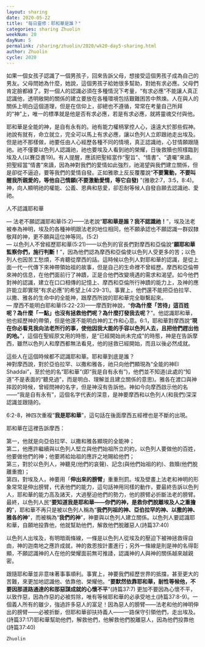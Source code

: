 ```yaml
---
layout: sharing
date: 2020-05-22
title: "每日靈修：耶和華是誰？"
categories: sharing Zhuolin
weekNum: 20
dayNum: 5
permalink: /sharing/zhuolin/2020/wk20-day5-sharing.html
author: Zhuolin
cycle: 2020
---
```


如果一個女孩子認識了一個男孩子，回來告訴父母，想接受這個男孩子成為自己的男友。父母問她為什麼，她說，這個男孩子給她很多幫助，對她有求必應。父母們肯定臉都綠了。對一個人的認識必須在多種情況下考量，“有求必應”不能讓人真正認識他，透明敞開的關係的建立要放在各種環境包括艱難困苦中熬煉。人在與人的關係上明白這個道理，但是在信仰上，卻總也不遵循，常常在考量自己所拜的“神”上，唯一的標準就是他是否有求必應，若是有求必應，就將靈魂交付與他。  

耶和華是全能的神，是自有永有的。祂有能力權柄掌控人心，遠遠大於那些假神。祂說有就有，命立就立，完全可以馬上有求必應，讓以色列人立即跟祂走出埃及。但是祂不那樣做，祂要任由人心經歷各種不同的情境，真正認識祂，心甘情願跟隨祂。祂不僅要以色列人認識祂，祂也要埃及人看到祂的榮耀，日後救贖也照樣臨到埃及人(以賽亞書19)。有人提醒，應該把聖經當作“聖旨”、“情書”、“遺囑”來讀。把聖經當“情書”來讀，因為神對我們的愛情如此強烈，祂渴望與我們建立關係，但是卻從不逼迫，要等我們的愛情自發。正如雅歌上反反覆覆說“**不要驚動，不要叫醒我所親愛的，等他自己情願(不要激動愛情，等它自發)** ”(雅歌2:7，3:5，8:4)。神，向人顯明祂的權能、公義、恩典和慈愛，卻忍耐等候人自發自願去認識祂、愛祂。  

人不認識耶和華  

— 法老不願認識耶和華(5:2)——法老說“**耶和華是誰？我不認識祂！**”，埃及法老被奉為神明，埃及的各種神明跟法老的地位相同，他不願承認也不願認識一群奴隸敬拜的神，更不願與這位神等同。(5:2)  
— 以色列人不曾經歷耶和華(5:21)——以色列的官長們對摩西和亞倫說“**願耶和華監察你們，施行判斷！**”，因為他們認為摩西和亞倫使以色列人受更多的苦；以色列人也因苦工愁煩，不肯聽從摩西的話。這時候以色列人對耶和華的認識，是從上面一代一代傳下來神帶領始祖的故事，但是自己的生命裡不曾經歷。摩西和亞倫帶來神的信息，在他們面前行了神蹟，正是合他們改變境遇的需求和渴望。如今他們對神的認識，建立在口口相傳的記憶上、摩西和亞倫所行神蹟的能力上，及神的應許能立即實現“有求必應”的希望上(4:29-31)。事實上，他們還不能把亞伯拉罕、以撒、雅各的生命中的全能神，跟摩西所說的耶和華完全聯繫起來。  
— 摩西不能明白耶和華(5:22-23)——摩西對神說，“**你為什麼「苦待」這百姓呢？為什麼「一點」也沒有拯救他們呢？為什麼打發我去呢？**”。他認識耶和華，他也經歷神的帶領，但是他還不能明白神的工作和心意。6:1，耶和華對摩西說“**現在你必看見我向法老所行的事，使他因我大能的手容以色列人去，且把他們趕出他的地。**”，這個在聖經原文用的時態，是“已經開始尚未完成”的時態，神是在告訴摩西，雖然以色列人和摩西都無法看見，他的拯救已經開始，而且以後必然成就。  

這些人在這個時候都不認識耶和華。耶和華到底是誰？  
神對摩西說，對於亞伯拉罕、以撒和雅各，祂只向他們顯現為“全能的神El Shaddai”，至於他的名“耶和華”(即“我是自有永有”)，他們並不知道(此處的“知道”不是表面的“聽見過”，而是明白、理解並且建立關係的意思)。雅各在渡口與神摔跤的時候，曾經問神的名字，但是神沒有告訴他。神如今向摩西啟示他的名——“我是自有永有”，這個名字代表的深意，是神要摩西和以色列人(和我們)深深認識並跟隨的。  

6:2-8，神四次重複“**我是耶和華**”，這句話在後面摩西五經裡也是不斷的出現。  

耶和華在這裡告訴摩西：  

第一，他就是向亞伯拉罕、以撒和雅各顯現的全能神；  
第二，他應許繼續與以色列人堅立與他們始祖所立的約，以色列人要做他的百姓，他要做他們的神；他要將給始祖的應許之地賜給他們；  
第三，對於以色列人，神聽見(他們的哀聲)、記念(與他們始祖的約)、救贖(他們脫離重擔)；  
第四，對埃及人，神要用「**伸出來的膀臂**」重重刑罰。埃及壁畫上法老和神明的形象常常是伸出膀臂，代表他們的能力，這句話神用同樣的動作，要最終告訴以色列人，耶和華的能力高及諸天，大過壓迫他們的勢力，他的膀臂必折斷法老的膀臂。  
最終，以色列人民“**要知道我是耶和華——你們的神，是救你們脫離埃及人之重擔的**”，耶和華不再只是被以色列人稱為“**我們列祖的神、亞伯拉罕的神、以撒的神、雅各的神**”，而被稱為“**我們的神**”，神要與以色列人建立關係。以色列人要認識耶和華，自願地投靠他，他就幫助他們，解救他們脫離惡人(詩篇37:40)  

以色列人出埃及，有明暗兩條線，一條是以色列人從埃及的壓迫下被神拯救得自由，神的迦南地之應許成就，神的救恩按計畫進行；另外一條線是則是神的名得彰顯，不願認識神的人在他的榮耀面前無可推諉，認識神的人與神的關係越來越親密。  

跟隨耶和華並非意味著事事順利。事實上，神要我們經歷世界的抵擋，甚至更大的苦難，來更加地認識他、依靠他、榮耀他。“**要默然依靠耶和華，耐性等候他，不要因那道路通達的和那惡謀成就的心懷不平**”(詩篇37:7) 更加不要因為心懷不平，以致作惡，因為作惡的必被剪除，唯有等候耶和華的必承受地土(詩篇37:8-9)。一個義人所有的雖少，強過許多惡人的富足！因為惡人的膀臂——法老和他的神明伸出的膀臂——必被折斷，但耶和華卻扶持義人——一路保守引領他們，走出埃及。(詩篇37:17)耶和華幫助他們，解救他們，他解救他們脫離惡人，因為他們投靠他(詩篇37:40)  

`Zhuolin`  
